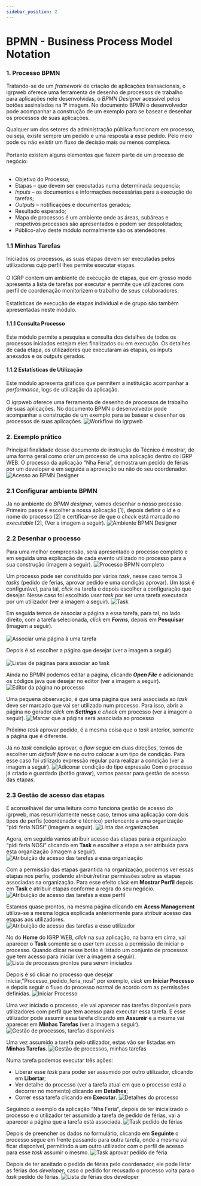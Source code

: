 ```yaml
---
sidebar_position: 2
---
```


# BPMN - Business Process Model Notation
### 1. Processo BPMN

Tratando-se de um _framework_ de criação de aplicações transacionais, o igrpweb oferece uma ferramenta de desenho de processos de trabalho para aplicações nele desenvolvidas, o _BPMN Designer_ acessível pelos botões assinalados na 1ª imagem. No documento BPMN o desenvolvedor pode acompanhar a construção de um exemplo para se basear e desenhar os processos de suas aplicações.

Qualquer um dos setores da administração pública funcionam em processo, ou seja, existe sempre um pedido e uma resposta a esse pedido. Pelo meio pode ou não existir um fluxo de decisão mais ou menos complexa.<br></br>
Portanto existem alguns elementos que fazem parte de um processo de negócio:<br></br>
- Objetivo do Processo;
- Etapas – que devem ser executadas numa determinada sequencia;
- _Inputs_ – os documentos e informações necessárias para a execução de tarefas;
- _Outputs_ – notificações e documentos gerados;
- Resultado esperado;
- Mapa de processos é um ambiente onde as áreas, subáreas e respetivos processos são apresentados e podem ser despoletados;
- Público-alvo deste módulo normalmente são os atendedores.

### 1.1 Minhas Tarefas
Iniciados os processos, as suas etapas devem ser executadas pelos utilizadores cujo perfil lhes permite executar etapas.<br></br>
O IGRP contem um ambiente de execução de etapas, que em grosso modo apresenta a lista de tarefas por executar e permite que utilizadores com perfil de coordenação monitorizem o trabalho de seus colaboradores.<br></br>
Estatísticas de execução de etapas individual e de grupo são também apresentadas neste módulo.

#### 1.1.1 Consulta Processo
Este módulo permite a pesquisa e consulta dos detalhes de todos os processos iniciados estejam eles finalizados ou em execução. Os detalhes de cada etapa, os utilizadores que executaram as etapas, os inputs anexados e os outputs gerados.

#### 1.1.2 Estatísticas de Utilização
Este módulo apresenta gráficos que permitem a instituição acompanhar a _performance_, logs de utilização da aplicação.<br></br>
O igrpweb oferece uma ferramenta de desenho de processos de trabalho de suas aplicações. No documento BPMN o desenvolvedor pode acompanhar a construção de um exemplo para se basear e desenhar os processos de suas aplicações.
![Workflow do igrpweb](img/workflouIgrpweb.png)

### 2. Exemplo prático
Principal finalidade desse documento de instrução do Técnico é mostrar, de uma forma geral como criar um processo de uma aplicação dentro do IGRP WEB. O processo da aplicação “Nha Feria”, demostra um pedido de férias por um developer e em seguida a aprovação ou não do seu coordenador.
![Acesso ao BPMN Designer](img/acessoBpmnDesigner.png)

### 2.1 Configurar ambiente BPMN
Já no ambiente do _BPMN designer_, vamos desenhar o nosso processo. Primeiro passo é escolher a nossa aplicação [1], depois definir o _id_ e o nome do processo [2] e certificar-se de que o _check_ está marcado no _executable_ [2], (Ver a imagem a seguir).
![Ambiente BPMN Designer](img/ambienteBpmnDesigner.png)

### 2.2 Desenhar o processo
Para uma melhor compreensão, será apresentado o processo completo e em seguida uma explicação de cada evento utilizado no processo para a sua construção (imagem a seguir).
![Processo BPMN completo](img/processoBpmnCompleto.png)

Um processo pode ser constituído por vários _task_, nesse caso temos 3 _tasks_ (pedido de ferias, aprovar pedido e uma condição aprovar). Um _task_ é configurável, para tal, _click_ na tarefa e depois escolher a configuração que desejar. Nesse caso foi escolhido _user task_ por ser uma tarefa executada por um utilizador (ver a imagem a seguir).
![Task](img/task.png)

Em seguida temos de associar a página a essa tarefa, para tal, no lado direito, com a tarefa selecionada, _click_ em **_Forms_**, depois em **Pesquisar** (imagem a seguir).<br></br>
![Associar uma página à uma tarefa](img/associarPagTarefa.png)

Depois é só escolher a página que desejar (ver a imagem a seguir).<br></br>
![Listas de páginas para associar ao task](img/listPagAssociarTask.png)

Ainda no BPMN podemos editar a página, clicando **_Open File_** e adicionando os códigos java que desejar no editor (ver a imagem a seguir).
![Editor da página no processo](img/editorPagProcesso.png)

Uma pequena observação, é que uma página que será associada ao _task_ deve ser marcado que vai ser utilizado num processo. Para isso, abrir a página no gerador _click_ em **_Settings_** e _check_ em processo (ver a imagem a seguir).
![Marcar que a página será associada ao processo](img/marcarPagAssociadaProcesso.png)

Próximo _task_ aprovar pedido, é a mesma coisa que o _task_ anterior, somente a página que é diferente.

Já no _task_ condição aprovar, o _flow_ segue em duas direções, temos de escolher um _default flow_ e no outro colocar a um tipo de condição. Para esse caso foi utilizado expressão regular para realizar a condição (ver a imagem a seguir).
![Adiconar condição do tipo expressão](img/addCondiçãoTpExpressão.png)
Com o processo já criado e guardado (botão gravar), vamos passar para gestão de acesso das etapas.

### 2.3 Gestão de acesso das etapas
É aconselhável dar uma leitura como funciona gestão de acesso do igrpweb, mas resumidamente nesse caso, temos uma aplicação com dois tipos de perfis (coordenador e técnico) pertencente a uma organização “pidi feria NOSi” (imagem a seguir). 
![Lista das organizações](img/listOrganizações.png)

Agora, em seguida vamos atribuir acesso das etapas para a organização “pidi feria NOSi” clicando em **Task** e escolher a etapa a ser atribuída para esta organização (imagem a seguir). 
![Atribuição de acesso das tarefas a essa organização](img/atribuirAcessoTaskOrganização.png)

Com a permissão das etapas garantida na organização, podemos ver essas etapas nos perfis, podendo atribuir/retirar permissões sobre as etapas associadas na organização. Para esse efeito _click_ em **Mostrar Perfil** depois em **Task** e atribuir etapas conforme a regra do seu negócio.
![Atribuição de acesso das tarefas a esse perfil](img/atribuirAcessoTaskPerfil.png)

Estamos quase prontos, na mesma página clicando em **Acess Management** utiliza-se a mesma lógica explicada anteriormente para atribuir acesso das etapas aos utilizadores.
![Atribuição de acesso das tarefas a esse utilizador](img/atribuirAcessoTaskUser.png)

No do **Home** do IGRP WEB, _click_ na sua aplicação, na barra em cima, vai aparecer o **Task** somente se o _user_ tem acesso a permissão de iniciar o processo. Quando clicar nesse botão é listado um conjunto de processos que tem acesso para iniciar (ver a imagem a seguir). 
![Lista de processos prontos para serem iniciados](img/listProcessosStart.png)

Depois é só clicar no processo que desejar iniciar,"Processo_pedido_feria_nosi" por exemplo, _click_ em **Iniciar Processo** e depois seguir o fluxo do processo normal de acordo com as permissões definidas. 
![Iniciar Processo](img/startProcesso.png)

Uma vez iniciado o processo, ele vai aparecer nas tarefas disponíveis para utilizadores com perfil que tem acesso para executar essa tarefa. E esse utilizador pode assumir essa tarefa clicando em **Assumir** e a mesma vai aparecer em **Minhas Tarefas** (ver a imagem a seguir).
![Gestão de processos, tarefas disponíveis](img/gestãoProcessosTaskDisponíveis.png)

Uma vez assumido a tarefa pelo utilizador, estas vão ser listadas em **Minhas Tarefas**.
![Gestão de processos, minhas tarefas](img/gestãoProcessosMyTask.png)

Numa tarefa podemos executar três ações:
- Liberar esse _task_ para poder ser assumido por outro utilizador, clicando em **Libertar**;
- Ver detalhe do processo (ver a tarefa atual em que o processo está a decorrer no momento) clicando em **Detalhes**;
- Correr essa tarefa clicando em **Executar**.
![Detalhes do processo](img/detalhesProcessos.png)

Seguindo o exemplo da aplicação “Nha Feria”, depois de ter inicializado o processo e o utilizador ter assumido a tarefa de pedido de férias, vai a aparecer a página que a tarefa está associada. 
![Task pedido de férias](img/taskPedidoFérias.png)

Depois de preencher os dados no formulário, clicando em **Seguinte** o processo segue em frente passando para outra tarefa, onde a mesma vai ficar disponível, permitindo a um outro utilizador com o perfil de acesso para esse _task_ assumir o mesmo.
![Task aprovar pedido de féria](img/taskAprovarPedidoFéria.png)

Depois de ter aceitado o pedido de férias pelo coordenador, ele pode listar as férias dos _developer_, caso o pedido for recusado o processo volta para o _task_ pedido de férias.
![Lista de férias dos developer](img/listFériasDeveloper.png)
